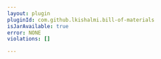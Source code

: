 ```yaml
---
layout: plugin
pluginId: com.github.lkishalmi.bill-of-materials
isJarAvailable: true
error: NONE
violations: []

---
```

